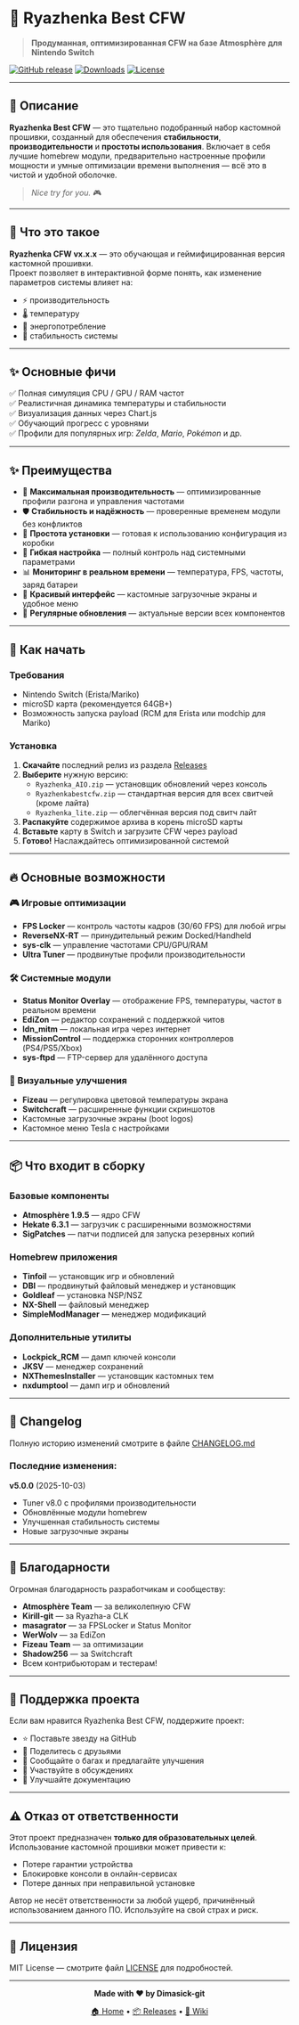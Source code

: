 # 🥛 Ryazhenka Best CFW

> **Продуманная, оптимизированная CFW на базе Atmosphère для Nintendo Switch**

[![GitHub release](https://img.shields.io/github/v/release/Dimasick-git/Ryzhenka?style=for-the-badge&logo=github&color=ff6b6b)](https://github.com/Dimasick-git/Ryzhenka/releases/latest)
[![Downloads](https://img.shields.io/github/downloads/Dimasick-git/Ryzhenka/total?style=for-the-badge&logo=github&color=4ecdc4)](https://github.com/Dimasick-git/Ryzhenka/releases)
[![License](https://img.shields.io/badge/license-MIT-blue?style=for-the-badge)](LICENSE)

---

## 📖 Описание

**Ryazhenka Best CFW** — это тщательно подобранный набор кастомной прошивки, созданный для обеспечения **стабильности**, **производительности** и **простоты использования**. Включает в себя лучшие homebrew модули, предварительно настроенные профили мощности и умные оптимизации времени выполнения — всё это в чистой и удобной оболочке.

> *Nice try for you.* 🎮


---

## 🧠 Что это такое

**Ryazhenka CFW vx.x.x** — это обучающая и геймифицированная версия кастомной прошивки.  
Проект позволяет в интерактивной форме понять, как изменение параметров системы влияет на:

- ⚡ производительность  
- 🌡️ температуру  
- 🔋 энергопотребление  
- 🧩 стабильность системы  

---

## ✨ Основные фичи

✅ Полная симуляция CPU / GPU / RAM частот  
✅ Реалистичная динамика температуры и стабильности  
✅ Визуализация данных через Chart.js  
✅ Обучающий прогресс с уровнями  
✅ Профили для популярных игр: *Zelda*, *Mario*, *Pokémon* и др.

---

## ✨ Преимущества

- 🚀 **Максимальная производительность** — оптимизированные профили разгона и управления частотами
- 🛡️ **Стабильность и надёжность** — проверенные временем модули без конфликтов
- 🎯 **Простота установки** — готовая к использованию конфигурация из коробки
- 🔧 **Гибкая настройка** — полный контроль над системными параметрами
- 📊 **Мониторинг в реальном времени** — температура, FPS, частоты, заряд батареи
- 🎨 **Красивый интерфейс** — кастомные загрузочные экраны и удобное меню
- 🔄 **Регулярные обновления** — актуальные версии всех компонентов

---

## 🎯 Как начать

### Требования

- Nintendo Switch (Erista/Mariko)
- microSD карта (рекомендуется 64GB+)
- Возможность запуска payload (RCM для Erista или modchip для Mariko)

### Установка

1. **Скачайте** последний релиз из раздела [Releases](https://github.com/Dimasick-git/Ryazhenka/releases/latest)
2. **Выберите** нужную версию:
   - `Ryazhenka_AIO.zip` — установщик обновлений через консоль
   - `Ryazhenkabestcfw.zip` — стандартная версия для всех свитчей (кроме лайта)
   - `Ryazhenka_lite.zip` — облегчённая версия под свитч лайт
3. **Распакуйте** содержимое архива в корень microSD карты
4. **Вставьте** карту в Switch и загрузите CFW через payload
5. **Готово!** Наслаждайтесь оптимизированной системой

---

## 🔥 Основные возможности

### 🎮 Игровые оптимизации

- **FPS Locker** — контроль частоты кадров (30/60 FPS) для любой игры
- **ReverseNX-RT** — принудительный режим Docked/Handheld
- **sys-clk** — управление частотами CPU/GPU/RAM
- **Ultra Tuner** — продвинутые профили производительности

### 🛠️ Системные модули

- **Status Monitor Overlay** — отображение FPS, температуры, частот в реальном времени
- **EdiZon** — редактор сохранений с поддержкой читов
- **ldn_mitm** — локальная игра через интернет
- **MissionControl** — поддержка сторонних контроллеров (PS4/PS5/Xbox)
- **sys-ftpd** — FTP-сервер для удалённого доступа

### 🎨 Визуальные улучшения

- **Fizeau** — регулировка цветовой температуры экрана
- **Switchcraft** — расширенные функции скриншотов
- Кастомные загрузочные экраны (boot logos)
- Кастомное меню Tesla с настройками

---

## 📦 Что входит в сборку

### Базовые компоненты

- **Atmosphère 1.9.5** — ядро CFW
- **Hekate 6.3.1** — загрузчик с расширенными возможностями
- **SigPatches** — патчи подписей для запуска резервных копий

### Homebrew приложения

- **Tinfoil** — установщик игр и обновлений
- **DBI** — продвинутый файловый менеджер и установщик
- **Goldleaf** — установка NSP/NSZ
- **NX-Shell** — файловый менеджер
- **SimpleModManager** — менеджер модификаций

### Дополнительные утилиты

- **Lockpick_RCM** — дамп ключей консоли
- **JKSV** — менеджер сохранений
- **NXThemesInstaller** — установщик кастомных тем
- **nxdumptool** — дамп игр и обновлений

---

## 📝 Changelog

Полную историю изменений смотрите в файле [CHANGELOG.md](CHANGELOG.md)

### Последние изменения:

**v5.0.0** (2025-10-03)
- Tuner v8.0 с профилями производительности
- Обновлённые модули homebrew
- Улучшенная стабильность системы
- Новые загрузочные экраны

---

## 🙏 Благодарности

Огромная благодарность разработчикам и сообществу:

- **Atmosphère Team** — за великолепную CFW
- **Kirill-git** — за Ryazha-a CLK
- **masagrator** — за FPSLocker и Status Monitor
- **WerWolv** — за EdiZon
- **Fizeau Team** — за оптимизации
- **Shadow256** — за Switchcraft
- Всем контрибьюторам и тестерам!

---

## 💖 Поддержка проекта

Если вам нравится Ryazhenka Best CFW, поддержите проект:

- ⭐ Поставьте звезду на GitHub
- 🔄 Поделитесь с друзьями
- 🐛 Сообщайте о багах и предлагайте улучшения
- 💬 Участвуйте в обсуждениях
- 📝 Улучшайте документацию

---

## ⚠️ Отказ от ответственности

Этот проект предназначен **только для образовательных целей**. Использование кастомной прошивки может привести к:

- Потере гарантии устройства
- Блокировке консоли в онлайн-сервисах
- Потере данных при неправильной установке

Автор не несёт ответственности за любой ущерб, причинённый использованием данного ПО. Используйте на свой страх и риск.

---

## 📜 Лицензия

MIT License — смотрите файл [LICENSE](LICENSE) для подробностей.

---

<div align="center">


**Made with ❤️ by Dimasick-git**

[🏠 Home](https://github.com/Dimasick-git/Ryazhenka) • [📦 Releases](https://github.com/Dimasick-git/Ryazhenka/releases) • [📖 Wiki](https://github.com/Dimasick-git/Ryazhenka/wiki)
</div>


